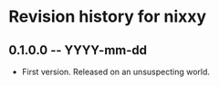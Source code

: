 # Revision history for nixxy

## 0.1.0.0 -- YYYY-mm-dd

* First version. Released on an unsuspecting world.
